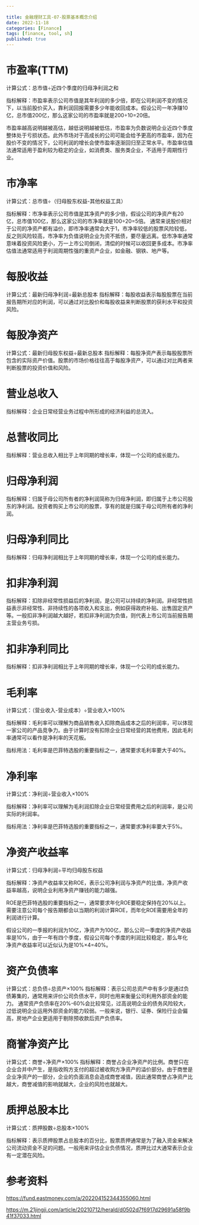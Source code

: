 ```yaml
---
 
title: 金融理财工具-07-股票基本概念介绍
date: 2022-11-18
categories: [Finance] 
tags: [finance, tool, sh]
published: true
---
```


# 市盈率(TTM)

计算公式：总市值÷近四个季度的归母净利润之和

指标解释：市盈率表示公司市值是其年利润的多少倍，即在公司利润不变的情况下，以当前股价买入，靠利润回报需要多少年能收回成本。假设公司一年净赚10亿，总市值200亿，那么这家公司的市盈率就是200÷10=20倍。

市盈率越高说明越被高估，越低说明越被低估，市盈率为负数说明企业近四个季度整体处于亏损状态。此外市场对于高成长的公司可能会给予更高的市盈率，因为在股价不变的情况下，公司利润的增长会使市盈率逐渐回归至正常水平。市盈率估值法通常适用于盈利较为稳定的企业，如消费类、服务类企业，不适用于周期性行业。

# 市净率

计算公式：总市值÷（归母股东权益-其他权益工具）

指标解释：市净率表示公司市值是其净资产的多少倍，假设公司的净资产有20亿，总市值100亿，那么这家公司的市净率就是100÷20=5倍。
通常来说股价相对于公司的净资产都有溢价，即市净率通常会大于1，市净率较低的股票风险较低，反之则风险较高，市净率为负值说明企业为资不抵债，要尽量远离。低市净率通常意味着投资风险更小，万一上市公司倒闭，清偿的时候可以收回更多成本。市净率估值法通常适用于利润周期性强的重资产企业，如金融、钢铁、地产等。

# 每股收益

计算公式：最新归母净利润÷最新总股本
指标解释：每股收益表示每股股票在当前报告期所对应的利润，可以通过对比股价和每股收益来判断股票的获利水平和投资风险。

# 每股净资产
计算公式：最新归母股东权益÷最新总股本
指标解释：每股净资产表示每股股票所包含的实际资产价值。股票的市场价格往往高于每股净资产，可以通过对比两者来判断股票的投资价值和风险。

# 营业总收入

指标解释：企业日常经营业务过程中所形成的经济利益的总流入。

# 总营收同比

指标解释：营业总收入相比于上年同期的增长率，体现一个公司的成长能力。

# 归母净利润

指标解释：归属于母公司所有者的净利润简称为归母净利润，即归属于上市公司股东的净利润。投资者购买上市公司的股票，享有的就是归属于母公司所有者的净利润。

# 归母净利同比

指标解释：归母净利润相比于上年同期的增长率，体现一个公司的成长能力。

# 扣非净利润

指标解释：扣除非经常性损益后的净利润，是公司可以持续的净利润。非经常性损益表示非经常性、非持续性的各项收入和支出，例如获得政府补贴、出售固定资产等。一般扣非净利润越大越好，若扣非净利润为负值，则代表上市公司当前报告期主营业务亏损。

# 扣非净利同比

指标解释：扣非净利润相比于上年同期的增长率，体现一个公司的成长能力。

# 毛利率

计算公式：（营业收入-营业成本）÷营业收入×100%

指标解释：毛利率可以理解为商品销售收入扣除商品成本之后的利润率，可以体现一家公司的产品竞争力。由于计算时没有扣除企业日常经营的其他费用，因此毛利率通常可以看作是净利率的天花板。

指标用法：毛利率是巴菲特选股的重要指标之一，通常要求毛利率要大于40%。

# 净利率

计算公式：净利润÷营业收入×100%

指标解释：净利率可以理解为毛利润扣除企业日常经营费用之后的利润率，是公司实际的利润率。

指标用法：净利率是巴菲特选股的重要指标之一，通常要求净利率要大于5%。

# 净资产收益率

计算公式：归母净利润÷平均归母股东权益

指标解释：净资产收益率又称ROE，表示公司净利润与净资产的比值，净资产收益率越高，说明企业利用净资产赚钱的能力越强。

ROE是巴菲特选股的重要指标之一，通常要求年化ROE要稳定保持在20%以上。需要注意公司每个报告期都会以当期的利润计算ROE，而年化ROE需要用全年的利润进行计算。

假设公司的一季报的利润为10亿，净资产为100亿，那么公司一季度的净资产收益率是10%，由于一年有四个季度，假设公司每个季度的利润比较稳定，那么年化净资产收益率可以近似认为是10%×4=40%。

# 资产负债率

计算公式：总负债÷总资产×100%
指标解释：表示公司总资产中有多少是通过负债筹集的，通常用来评价公司负债水平，同时也用来衡量公司利用外部资金的能力。
通常资产负债率在20%-60%会比较常见，过高说明企业的债务风险较大，过低说明企业运用外部资金的能力较弱。一般来说，银行、证券、保险行业会偏高，房地产企业更适用于剔除预收款后资产负债率。

# 商誉净资产比

计算公式：商誉÷净资产×100%
指标解释：商誉占企业净资产的比例。商誉只在企业合并中产生，是指收购方支付的超过被收购方净资产的溢价部分。由于商誉是企业净资产的一部分，企业的负面消息会造成商誉减值，因此通常商誉占净资产比越大，商誉减值的影响就越大，企业的风险也就越大。

# 质押总股本比

计算公式：质押股数÷总股本×100%

指标解释：表示质押股票占总股本的百分比，股票质押通常是为了融入资金来解决公司流动资金不足的问题。一般用来评估企业负债情况，质押比过大通常表示企业有一定潜在风险。

# 参考资料

https://fund.eastmoney.com/a/202204152344355060.html

https://m.21jingji.com/article/20210712/herald/d0502d7f6917d29691a58f9b41f37033.html


